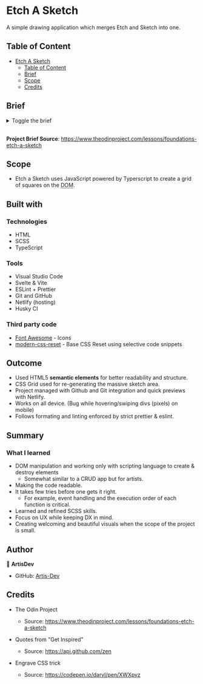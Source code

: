 <!-- markdownlint-disable MD001 MD033 -->

# Etch A Sketch

A simple drawing application which merges Etch and Sketch into one.

## Table of Content

- [Etch A Sketch](#etch-a-sketch)
  - [Table of Content](#table-of-content)
  - [Brief](#brief)
  - [Scope](#scope)
  - [Credits](#credits)

## Brief

<details>
<summary>Toggle the brief</summary>

Source: <https://www.theodinproject.com/lessons/foundations-etch-a-sketch>

- Create a webpage with a 16x16 grid of square divs.

- Create the divs using JavaScript. Don’t try making them by hand with copy and pasting in your HTML file!
- It’s best to put your grid squares inside another “container” div (which can go directly in your HTML).

- Set up a “hover” effect so that the grid divs change color when your mouse passes over them, leaving a (pixelated) trail through your grid like a pen would. <!-- cspell: disable-line -->

- Add a button to the top of the screen that will send the user a popup asking for the number of squares per side for the new grid. Once entered, the existing grid should be removed and a new grid should be generated in the same total space as before (e.g. 960px wide) so that you’ve got a new sketch pad

  - Set the limit for the user input to a maximum of 100
  - Set the limit for the user input to a maximum of 100

- (Optional): Instead of just changing the color of a square from black to white (for example), have each pass through with the mouse change it to a completely random RGB value. Then try having each pass just add another 10% of black to it so that only after 10 passes is the square completely black.

</details>

<br/>

**Project Brief Source**: <https://www.theodinproject.com/lessons/foundations-etch-a-sketch>

## Scope

- Etch a Sketch uses JavaScript powered by Typerscript to create a grid of squares on the <abbr title="Document Object Model">DOM</abbr>.

## Built with

### Technologies

- HTML
- SCSS
- TypeScript

### Tools

- Visual Studio Code
- Svelte & Vite
- ESLint + Prettier
- Git and GitHub
- Netlify (hosting)
- Husky CI

### Third party code

- [Font Awesome](https://fontawesome.com) - Icons
- [modern-css-reset](https://piccalil.li/blog/a-modern-css-reset/) - Base CSS Reset using selective code snippets

## Outcome

- Used HTML5 **semantic elements** for better readability and structure.
- CSS Grid used for re-generating the massive sketch area.
- Project managed with Github and Git integration and quick previews with Netlify.
- Works on all device. (Bug while hovering/swiping divs (pixels) on mobile)
- Follows formating and linting enforced by strict prettier & eslint.

## Summary

### What I learned

- DOM manipulation and working only with scripting language to create & destroy elements
  - Somewhat similar to a CRUD app but for artists.
- Making the code readable.
- It takes few tries before one gets it right.
  - For example, event handling and the execution order of each function is critical.
- Learned and refined SCSS skills.
- Focus on UX while keeping DX in mind.
- Creating welcoming and beautiful visuals when the scope of the project is small.

## Author

👤 **ArtisDev**

- GitHub: [Artis-Dev](https://github.com/artis-dev)

## Credits

- The Odin Project
  - Source: <https://www.theodinproject.com/lessons/foundations-etch-a-sketch>
  
- Quotes from "Get Inspired"
  - Source: <https://api.github.com/zen>

- Engrave CSS trick
  - Source: <https://codepen.io/daryl/pen/XWXpyz>
